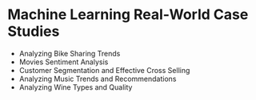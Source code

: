# Machine Learning Real-World Case Studies

+ Analyzing Bike Sharing Trends
+ Movies Sentiment Analysis
+ Customer Segmentation and Effective Cross Selling
+ Analyzing Music Trends and Recommendations
+ Analyzing Wine Types and Quality
